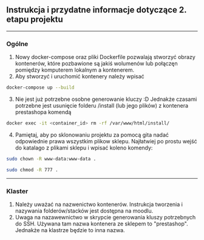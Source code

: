 ## Instrukcja i przydatne informacje dotyczące 2. etapu projektu

---

### Ogólne
1. Nowy docker-compose oraz pliki Dockerfile pozwalają stworzyć obrazy kontenerów, które pozbawione są jakiś wolumenów lub połączęn pomiędzy komputerem lokalnym a kontenerem. 
2. Aby stworzyć i uruchomić kontenery należy wpisać 
```bash
docker-compose up --build
```

3. Nie jest już potrzebne osobne generowanie kluczy :D Jednakże czasami potrzebne jest usunięcie folderu /install (lub jego plików) z kontenera prestashopa komendą
```bash
docker exec -it <container_id> rm -rf /var/www/html/install/
```

4. Pamiętaj, aby po sklonowaniu projektu za pomocą gita nadać odpowiednie prawa wszystkim plikow sklepu. Najłatwiej po prostu wejść do katalago z plikami sklepu i wpisać koleno komendy:
```bash
sudo chown -R www-data:www-data .
```
```bash
sudo chmod -R 777 .
```

---

### Klaster
1. Należy uważać na nazwenictwo kontenerów. Instrukcja tworzenia i nazywania folderów/stacków jest dostępna na moodlu. 
2. Uwaga na nazawewnictwo w skrypcie generowania kluszy potrzebnych do SSH. Używana tam nazwa kontenera ze sklepem to "prestashop". Jednakże na klastrze będzie to inna nazwa.
